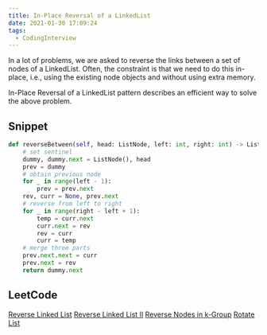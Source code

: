 ```yaml
---
title: In-Place Reversal of a LinkedList
date: 2021-01-30 17:09:24
tags:
  - CodingInterview
---
```

In a lot of problems, we are asked to reverse the links between a set of nodes of a LinkedList. Often, the constraint is that we need to do this in-place, i.e., using the existing node objects and without using extra memory.

In-Place Reversal of a LinkedList pattern describes an efficient way to solve the above problem.

## Snippet
```python
def reverseBetween(self, head: ListNode, left: int, right: int) -> ListNode:
    # set sentinel
    dummy, dummy.next = ListNode(), head
    prev = dummy
    # obtain previous node
    for _ in range(left - 1):
        prev = prev.next
    rev, curr = None, prev.next
    # reverse from left to right
    for _ in range(right - left + 1):
        temp = curr.next
        curr.next = rev
        rev = curr
        curr = temp
    # merge three parts
    prev.next.next = curr
    prev.next = rev
    return dummy.next
```

## LeetCode
[Reverse Linked List](https://leetcode.com/problems/reverse-linked-list/)
[Reverse Linked List II](https://leetcode.com/problems/reverse-linked-list-ii/)
[Reverse Nodes in k-Group](https://leetcode.com/problems/reverse-nodes-in-k-group/)
[Rotate List](https://leetcode.com/problems/rotate-list/)
